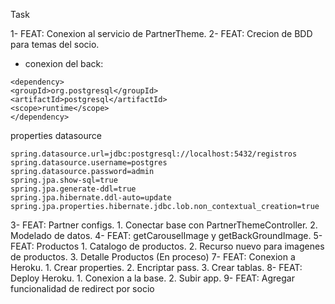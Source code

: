 Task

1- FEAT: Conexion al servicio de PartnerTheme.
2- FEAT: Crecion de BDD para temas del socio.
- conexion del back:

```
<dependency>
<groupId>org.postgresql</groupId>
<artifactId>postgresql</artifactId>
<scope>runtime</scope>
</dependency>
```
properties datasource
```
spring.datasource.url=jdbc:postgresql://localhost:5432/registros
spring.datasource.username=postgres
spring.datasource.password=admin
spring.jpa.show-sql=true
spring.jpa.generate-ddl=true
spring.jpa.hibernate.ddl-auto=update
spring.jpa.properties.hibernate.jdbc.lob.non_contextual_creation=true

```

3- FEAT: Partner configs.
    1. Conectar base con PartnerThemeController.
    2. Modelado de datos. 
4- FEAT: getCarouselImage y getBackGroundImage.
5- FEAT: Productos
    1. Catalogo de productos.
    2. Recurso nuevo para imagenes de productos.
    3. Detalle Productos (En proceso)
7- FEAT: Conexion a Heroku.
    1. Crear properties.
    2. Encriptar pass.
    3. Crear tablas.
8- FEAT: Deploy Heroku.
    1. Conexion a la base.
    2. Subir app.
9- FEAT: Agregar funcionalidad de redirect por socio

